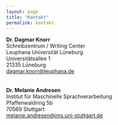 ```yaml
---
layout: page
title: "Kontakt"
permalink: kontakt
---
```


**Dr. Dagmar Knorr** <br/>
Schreibzentrum / Writing Center <br/>
Leuphana Universität Lüneburg <br/>
Universitätsallee 1 <br/>
21335 Lüneburg <br/>
dagmar.knorr@leuphana.de <br/>
 <br/>
 <br/>
**Dr. Melanie Andresen** <br/>
Institut für Maschinelle Sprachverarbeitung <br/>
Pfaffenwaldring 5b  <br/>
70569 Stuttgart  <br/>
melanie.andresen@ims.uni-stuttgart.de

